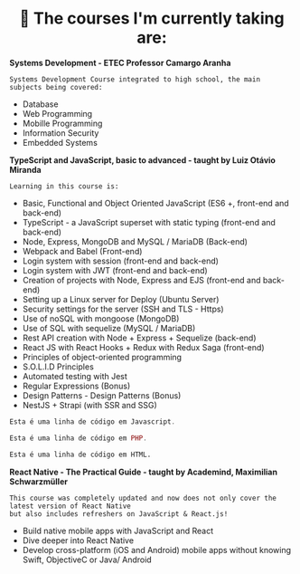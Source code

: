 
<h1 align="center"> 🧠 The courses I'm currently taking are:</h1>

**Systems Development - ETEC Professor Camargo Aranha**

    Systems Development Course integrated to high school, the main subjects being covered:

- Database
- Web Programming
- Mobille Programming
- Information Security
- Embedded Systems

**TypeScript and JavaScript, basic to advanced - taught by Luiz Otávio Miranda**

    Learning in this course is:

- Basic, Functional and Object Oriented JavaScript (ES6 +, front-end and back-end)
- TypeScript - a JavaScript superset with static typing (front-end and back-end)
- Node, Express, MongoDB and MySQL / MariaDB (Back-end)
- Webpack and Babel (Front-end)
- Login system with session (front-end and back-end)
- Login system with JWT (front-end and back-end)
- Creation of projects with Node, Express and EJS (front-end and back-end)
- Setting up a Linux server for Deploy (Ubuntu Server)
- Security settings for the server (SSH and TLS - Https)
- Use of noSQL with mongoose (MongoDB)
- Use of SQL with sequelize (MySQL / MariaDB)
- Rest API creation with Node + Express + Sequelize (back-end)
- React JS with React Hooks + Redux with Redux Saga (front-end)
- Principles of object-oriented programming
- S.O.L.I.D Principles
- Automated testing with Jest
- Regular Expressions (Bonus)
- Design Patterns - Design Patterns (Bonus)
- NestJS + Strapi (with SSR and SSG)

~~~javascript
Esta é uma linha de código em Javascript.
~~~

~~~php
Esta é uma linha de código em PHP.
~~~

~~~html
Esta é uma linha de código em HTML.
~~~

**React Native - The Practical Guide  - taught by Academind, Maximilian Schwarzmüller**

    This course was completely updated and now does not only cover the latest version of React Native 
    but also includes refreshers on JavaScript & React.js!
 
- Build native mobile apps with JavaScript and React
- Dive deeper into React Native
- Develop cross-platform (iOS and Android) mobile apps without knowing Swift, ObjectiveC or Java/ Android

<br/>
